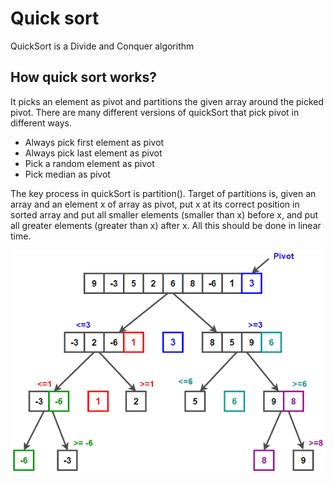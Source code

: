 # Quick sort

QuickSort is a Divide and Conquer algorithm

## How quick sort works?

It picks an element as pivot and partitions the given array around the picked pivot.
There are many different versions of quickSort that pick pivot in different ways.

- Always pick first element as pivot
- Always pick last element as pivot
- Pick a random element as pivot
- Pick median as pivot

The key process in quickSort is partition().
Target of partitions is, given an array and an element x of array as pivot, put x at its correct position in sorted array and put all smaller elements (smaller than x) before x, and put all greater elements (greater than x) after x.
All this should be done in linear time.

![](../../../public/quick-sort.png)